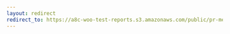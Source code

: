 ```yaml
---
layout: redirect
redirect_to: https://a8c-woo-test-reports.s3.amazonaws.com/public/pr-merge/42843/api/index.html
---
```

